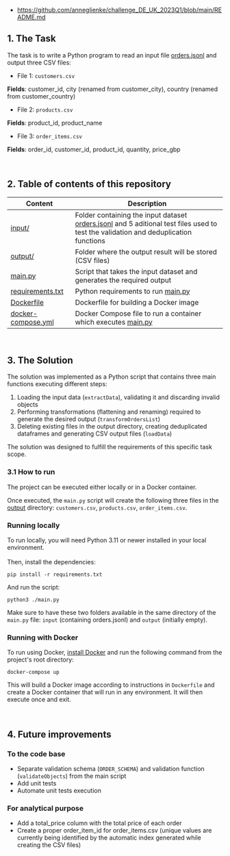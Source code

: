 * https://github.com/anneglienke/challenge_DE_UK_2023Q1/blob/main/README.md

## 1. The Task

The task is to write a Python program to read an input file [orders.jsonl](input/orders.jsonl) and output three CSV files:

- File 1: `customers.csv`

**Fields**: customer_id, city (renamed from customer_city), country (renamed from customer_country)

- File 2: `products.csv`

**Fields**: product_id, product_name

- File 3: `order_items.csv`

**Fields**: order_id, customer_id, product_id, quantity, price_gbp

<br />

## 2. Table of contents of this repository

| Content                                  | Description |
| ------                                   | ------ |
| [input/](input/)                          | Folder containing the input dataset [orders.jsonl](input/orders.jsonl) and 5 aditional test files used to test the validation and deduplication functions |
| [output/](output/)                        | Folder where the output result will be stored (CSV files) |
| [main.py](main.py)                       | Script that takes the input dataset and generates the required output|
| [requirements.txt](requirements.txt)     | Python requirements to run [main.py](main.py)|
| [Dockerfile](Dockerfile)                 | Dockerfile for building a Docker image |
| [docker-compose.yml](docker-compose.yml) | Docker Compose file to run a container which executes [main.py](main.py) |

<br />

## 3. The Solution

The solution was implemented as a Python script that contains three main functions executing different steps:

1. Loading the input data (`extractData`), validating it and discarding invalid objects
2. Performing transformations (flattening and renaming) required to generate the desired output (`transformOrdersList`)
3. Deleting existing files in the output directory, creating deduplicated dataframes and generating CSV output files (`loadData`)

The solution was designed to fulfill the requirements of this specific task scope. 

### 3.1 How to run

The project can be executed either locally or in a Docker container.

Once executed, the `main.py` script will create the following three files in the [output](output/) directory: `customers.csv`, `products.csv`, `order_items.csv`. 

### Running locally
To run locally, you will need Python 3.11 or newer installed in your local environment. 
<br /> 
<br />
Then, install the dependencies: 

```
pip install -r requirements.txt
```
And run the script:

```
python3 ./main.py
```
Make sure to have these two folders available in the same directory of the `main.py` file: `input` (containing orders.jsonl) and `output` (initially empty).

### Running with Docker
To run using Docker, [install Docker](https://docs.docker.com/get-docker/) and run the following command from the project's root directory:
```
docker-compose up
```

This will build a Docker image according to instructions in `Dockerfile` and create a Docker container that will run in any environment. It will then execute once and exit.

<br />

## 4. Future improvements
### To the code base
- Separate validation schema (`ORDER_SCHEMA`) and validation function (`validateObjects`) from the main script
- Add unit tests
- Automate unit tests execution
### For analytical purpose
- Add a total_price column with the total price of each order 
- Create a proper order_item_id for order_items.csv (unique values are currently being identified by the automatic index generated while creating the CSV files)



